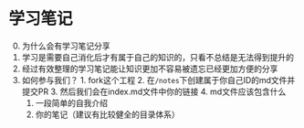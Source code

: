 # 学习笔记

0. 为什么会有学习笔记分享
  1. 学习是需要自己消化后才有属于自己的知识的，只看不总结是无法得到提升的
  2. 经过有效整理的学习笔记能让知识更加不容易被遗忘已经更加方便的分享
  3. 如何参与我们？
    1. fork这个工程
    2. 在`/notes`下创建属于你自己ID的md文件并提交PR
    3. 然后我们会在index.md文件中你的链接
    4. md文件应该包含什么
        1. 一段简单的自我介绍
        2. 你的笔记（建议有比较健全的目录体系）
